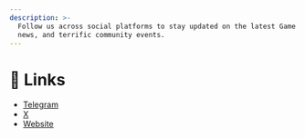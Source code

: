```yaml
---
description: >-
  Follow us across social platforms to stay updated on the latest Game Of Trump
  news, and terrific community events.
---
```


# 🔗 Links



* [Telegram](https://t.me/+glkWslLtJQxjMjdk)
* [X](https://x.com/GameOfTrump0407)
* [Website](https://www.gameoftrump.live)

